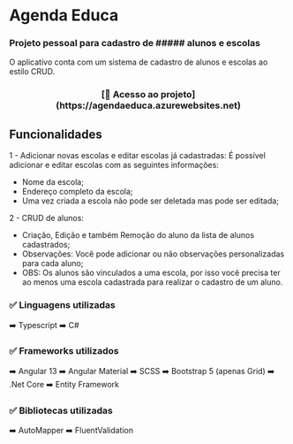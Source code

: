 # Agenda Educa 


### Projeto pessoal para cadastro de ##### alunos e escolas

O aplicativo conta com um sistema de cadastro de alunos e escolas ao estilo CRUD.

<h3 align="center">[📁 Acesso ao projeto](https://agendaeduca.azurewebsites.net)</h3>

## Funcionalidades

1 - Adicionar novas escolas e editar escolas já cadastradas: É possível adicionar e editar escolas com as seguintes informações:
  - Nome da escola;
  - Endereço completo da escola;
  - Uma vez criada a escola não pode ser deletada mas pode ser editada;

2 - CRUD de alunos:
  - Criação, Edição e também Remoção do aluno da lista de alunos cadastrados;
  - Observações: Você pode adicionar ou não observações personalizadas para cada aluno;
  - OBS: Os alunos são vinculados a uma escola, por isso você precisa ter ao menos uma escola cadastrada para realizar o cadastro de um aluno.



<h3>✅ Linguagens utilizadas</h3>

➡️ Typescript
➡️ C#

<h3>✅ Frameworks utilizados</h3>

➡️ Angular 13
➡️ Angular Material
➡️ SCSS
➡️ Bootstrap 5 (apenas Grid)
➡️ .Net Core
➡️ Entity Framework

<h3>✅ Bibliotecas utilizadas</h3>

➡️ AutoMapper
➡️ FluentValidation
